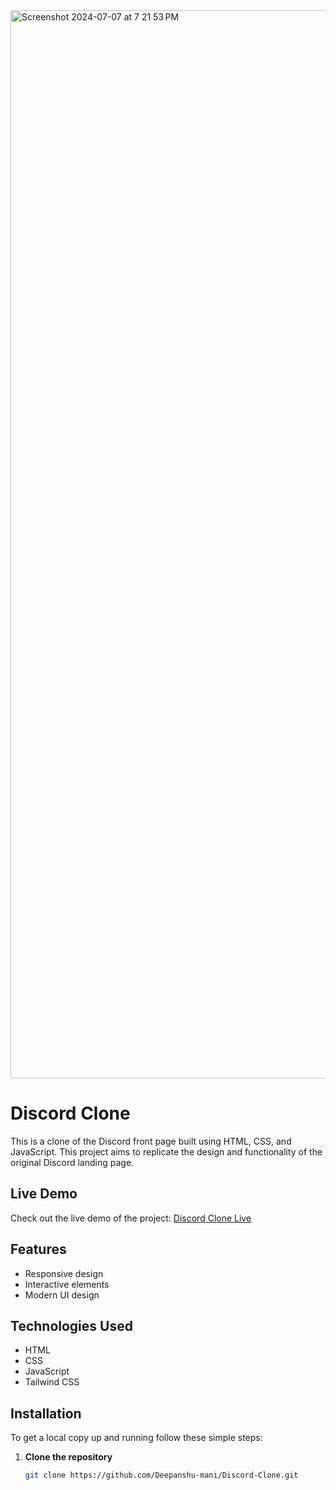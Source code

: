 <img width="1709" alt="Screenshot 2024-07-07 at 7 21 53 PM" src="https://github.com/Deepanshu-mani/Discord-Clone/assets/144232598/02566144-0fea-4699-bb19-ec43addfc682">

# Discord Clone

This is a clone of the Discord front page built using HTML, CSS, and JavaScript. This project aims to replicate the design and functionality of the original Discord landing page.

## Live Demo

Check out the live demo of the project: [Discord Clone Live](https://discord-clone-gold-theta.vercel.app/)


## Features

- Responsive design
- Interactive elements
- Modern UI design

## Technologies Used

- HTML
- CSS
- JavaScript
- Tailwind CSS

## Installation

To get a local copy up and running follow these simple steps:

1. **Clone the repository**
   ```bash
   git clone https://github.com/Deepanshu-mani/Discord-Clone.git
